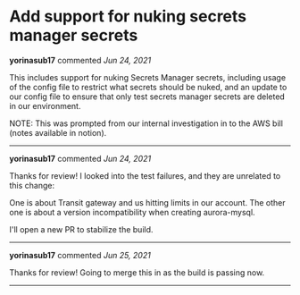 # Add support for nuking secrets manager secrets

**yorinasub17** commented *Jun 24, 2021*

This includes support for nuking Secrets Manager secrets, including usage of the config file to restrict what secrets should be nuked, and an update to our config file to ensure that only test secrets manager secrets are deleted in our environment.

NOTE: This was prompted from our internal investigation in to the AWS bill (notes available in notion).
<br />
***


**yorinasub17** commented *Jun 24, 2021*

Thanks for review! I looked into the test failures, and they are unrelated to this change:

One is about Transit gateway and us hitting limits in our account.
The other one is about a version incompatibility when creating aurora-mysql.

I'll open a new PR to stabilize the build.
***

**yorinasub17** commented *Jun 25, 2021*

Thanks for review! Going to merge this in as the build is passing now.
***

